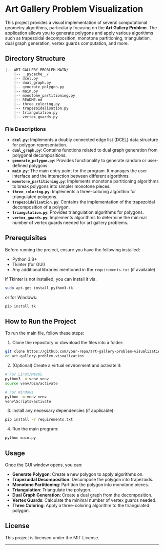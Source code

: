 
# Art Gallery Problem Visualization

This project provides a visual implementation of several computational geometry algorithms, particularly focusing on the **Art Gallery Problem**. The application allows you to generate polygons and apply various algorithms such as trapezoidal decomposition, monotone partitioning, triangulation, dual graph generation, vertex guards computation, and more.

## Directory Structure

```
|-- ART-GALLERY-PROBLEM-MAIN/
    |-- __pycache__/
    |-- dcel.py
    |-- dual_graph.py
    |-- generate_polygon.py
    |-- main.py
    |-- monotone_partitioning.py
    |-- README.md
    |-- three_coloring.py
    |-- trapezoidalisation.py
    |-- triangulation.py
    |-- vertex_guards.py
```

### File Descriptions

- **`dcel.py`**: Implements a doubly connected edge list (DCEL) data structure for polygon representation.
- **`dual_graph.py`**: Contains functions related to dual graph generation from polygonal decompositions.
- **`generate_polygon.py`**: Provides functionality to generate random or user-defined polygons.
- **`main.py`**: The main entry point for the program. It manages the user interface and the interaction between different algorithms.
- **`monotone_partitioning.py`**: Implements monotone partitioning algorithms to break polygons into simpler monotone pieces.
- **`three_coloring.py`**: Implements a three-coloring algorithm for triangulated polygons.
- **`trapezoidalisation.py`**: Contains the implementation of the trapezoidal decomposition of a polygon.
- **`triangulation.py`**: Provides triangulation algorithms for polygons.
- **`vertex_guards.py`**: Implements algorithms to determine the minimal number of vertex guards needed for art gallery problems.

## Prerequisites

Before running the project, ensure you have the following installed:

- Python 3.8+
- Tkinter (for GUI)
- Any additional libraries mentioned in the `requirements.txt` (if available)

If Tkinter is not installed, you can install it via:

```bash
sudo apt-get install python3-tk
```

or for Windows:

```bash
pip install tk
```

## How to Run the Project

To run the main file, follow these steps:

1. Clone the repository or download the files into a folder:

```bash
git clone https://github.com/your-repo/art-gallery-problem-visualization.git
cd art-gallery-problem-visualization
```

2. (Optional) Create a virtual environment and activate it:

```bash
# For Linux/MacOS
python3 -m venv venv
source venv/bin/activate

# For Windows
python -m venv venv
venv\Scripts\activate
```

3. Install any necessary dependencies (if applicable):

```bash
pip install -r requirements.txt
```

4. Run the main program:

```bash
python main.py
```

## Usage

Once the GUI window opens, you can:

- **Generate Polygon**: Create a new polygon to apply algorithms on.
- **Trapezoidal Decomposition**: Decompose the polygon into trapezoids.
- **Monotone Partitioning**: Partition the polygon into monotone pieces.
- **Triangulation**: Triangulate the polygon.
- **Dual Graph Generation**: Create a dual graph from the decomposition.
- **Vertex Guards**: Calculate the minimal number of vertex guards needed.
- **Three Coloring**: Apply a three-coloring algorithm to the triangulated polygon.

## License

This project is licensed under the MIT License.

---
